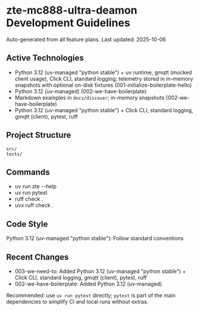 # zte-mc888-ultra-deamon Development Guidelines

Auto-generated from all feature plans. Last updated: 2025-10-06

## Active Technologies
- Python 3.12 (uv-managed "python stable") + uv runtime, gmqtt (mocked client usage), Click CLI, standard logging; telemetry stored in in-memory snapshots with optional on-disk fixtures (001-initialize-boilerplate-hello)
- Python 3.12 (uv-managed) (002-we-have-boilerplate)
- Markdown examples in `docs/discover`; in-memory snapshots (002-we-have-boilerplate)
- Python 3.12 (uv-managed "python stable") + Click CLI, standard logging, gmqtt (client), pytest, ruff

## Project Structure
```
src/
tests/
```

## Commands
- uv run zte --help
- uv run pytest
- ruff check .
- uvx ruff check .

## Code Style
Python 3.12 (uv-managed "python stable"): Follow standard conventions

## Recent Changes
- 003-we-need-to: Added Python 3.12 (uv-managed "python stable") + Click CLI, standard logging, gmqtt (client), pytest, ruff
- 002-we-have-boilerplate: Added Python 3.12 (uv-managed)

<!-- MANUAL ADDITIONS START -->
Recommended: use `uv run pytest` directly; `pytest` is part of the main
dependencies to simplify CI and local runs without extras.
<!-- MANUAL ADDITIONS END -->
